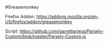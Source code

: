 #Greasemonkey

Firefox Addon: https://addons.mozilla.org/en-US/firefox/addon/greasemonkey

Script: https://github.com/garrettgriess/Parsely-Custom/blob/master/Parsely-Custom.js
